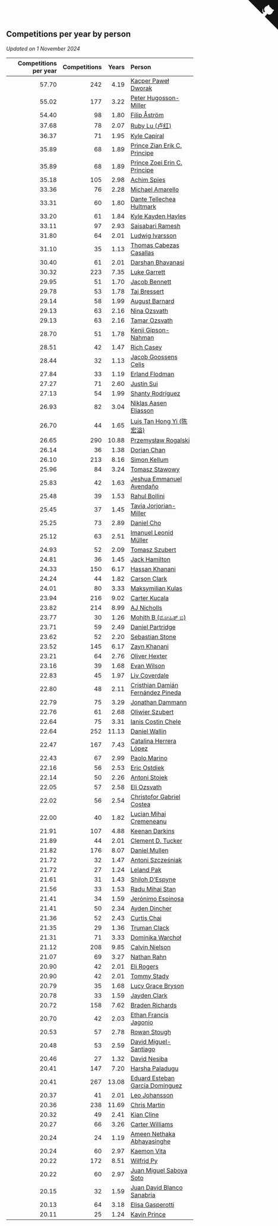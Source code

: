 ## Competitions per year by person

*Updated on  1 November 2024*

| Competitions per year | Competitions | Years | Person |
| ---: | ---: | ---: | :--- |
| 57.70 | 242 | 4.19 | [Kacper Paweł Dworak](https://www.worldcubeassociation.org/persons/2020DWOR01) |
| 55.02 | 177 | 3.22 | [Peter Hugosson-Miller](https://www.worldcubeassociation.org/persons/2021HUGO01) |
| 54.40 | 98 | 1.80 | [Filip Åström](https://www.worldcubeassociation.org/persons/2023ASTR01) |
| 37.68 | 78 | 2.07 | [Ruby Lu (卢红)](https://www.worldcubeassociation.org/persons/2022LURU01) |
| 36.37 | 71 | 1.95 | [Kyle Capiral](https://www.worldcubeassociation.org/persons/2022CAPI02) |
| 35.89 | 68 | 1.89 | [Prince Zian Erik C. Principe](https://www.worldcubeassociation.org/persons/2022PRIN08) |
| 35.89 | 68 | 1.89 | [Prince Zoei Erin C. Principe](https://www.worldcubeassociation.org/persons/2022PRIN09) |
| 35.18 | 105 | 2.98 | [Achim Spies](https://www.worldcubeassociation.org/persons/2021SPIE01) |
| 33.36 | 76 | 2.28 | [Michael Amarello](https://www.worldcubeassociation.org/persons/2022AMAR09) |
| 33.31 | 60 | 1.80 | [Dante Tellechea Hultmark](https://www.worldcubeassociation.org/persons/2023HULT01) |
| 33.20 | 61 | 1.84 | [Kyle Kayden Hayles](https://www.worldcubeassociation.org/persons/2022HAYL02) |
| 33.11 | 97 | 2.93 | [Saisabari Ramesh](https://www.worldcubeassociation.org/persons/2021RAME01) |
| 31.80 | 64 | 2.01 | [Ludwig Ivarsson](https://www.worldcubeassociation.org/persons/2022IVAR01) |
| 31.10 | 35 | 1.13 | [Thomas Cabezas Casallas](https://www.worldcubeassociation.org/persons/2023CASA08) |
| 30.40 | 61 | 2.01 | [Darshan Bhavanasi](https://www.worldcubeassociation.org/persons/2022BHAV01) |
| 30.32 | 223 | 7.35 | [Luke Garrett](https://www.worldcubeassociation.org/persons/2017GARR05) |
| 29.95 | 51 | 1.70 | [Jacob Bennett](https://www.worldcubeassociation.org/persons/2023BENN04) |
| 29.78 | 53 | 1.78 | [Taj Bressert](https://www.worldcubeassociation.org/persons/2023BRES01) |
| 29.14 | 58 | 1.99 | [August Barnard](https://www.worldcubeassociation.org/persons/2022BARN21) |
| 29.13 | 63 | 2.16 | [Nina Ozsvath](https://www.worldcubeassociation.org/persons/2022OZSV03) |
| 29.13 | 63 | 2.16 | [Tamar Ozsvath](https://www.worldcubeassociation.org/persons/2022OZSV04) |
| 28.70 | 51 | 1.78 | [Kenji Gipson-Nahman](https://www.worldcubeassociation.org/persons/2023GIPS01) |
| 28.51 | 42 | 1.47 | [Rich Casey](https://www.worldcubeassociation.org/persons/2023CASE06) |
| 28.44 | 32 | 1.13 | [Jacob Goossens Celis](https://www.worldcubeassociation.org/persons/2023CELI06) |
| 27.84 | 33 | 1.19 | [Erland Flodman](https://www.worldcubeassociation.org/persons/2023FLOD01) |
| 27.27 | 71 | 2.60 | [Justin Sui](https://www.worldcubeassociation.org/persons/2022SUIJ01) |
| 27.13 | 54 | 1.99 | [Shanty Rodríguez](https://www.worldcubeassociation.org/persons/2022CUBI01) |
| 26.93 | 82 | 3.04 | [Niklas Aasen Eliasson](https://www.worldcubeassociation.org/persons/2021ELIA01) |
| 26.70 | 44 | 1.65 | [Luis Tan Hong Yi (陈宏溢)](https://www.worldcubeassociation.org/persons/2023YILU01) |
| 26.65 | 290 | 10.88 | [Przemysław Rogalski](https://www.worldcubeassociation.org/persons/2013ROGA02) |
| 26.14 | 36 | 1.38 | [Dorian Chan](https://www.worldcubeassociation.org/persons/2023DORI01) |
| 26.10 | 213 | 8.16 | [Simon Kellum](https://www.worldcubeassociation.org/persons/2016KELL12) |
| 25.96 | 84 | 3.24 | [Tomasz Stawowy](https://www.worldcubeassociation.org/persons/2021STAW01) |
| 25.83 | 42 | 1.63 | [Jeshua Emmanuel Avendaño](https://www.worldcubeassociation.org/persons/2023AVEN01) |
| 25.48 | 39 | 1.53 | [Rahul Bollini](https://www.worldcubeassociation.org/persons/2023BOLL01) |
| 25.45 | 37 | 1.45 | [Tavia Jorjorian-Miller](https://www.worldcubeassociation.org/persons/2023JORJ01) |
| 25.25 | 73 | 2.89 | [Daniel Cho](https://www.worldcubeassociation.org/persons/2021CHOD01) |
| 25.12 | 63 | 2.51 | [Imanuel Leonid Müller](https://www.worldcubeassociation.org/persons/2022MULL02) |
| 24.93 | 52 | 2.09 | [Tomasz Szubert](https://www.worldcubeassociation.org/persons/2022SZUB02) |
| 24.81 | 36 | 1.45 | [Jack Hamilton](https://www.worldcubeassociation.org/persons/2023HAMI08) |
| 24.33 | 150 | 6.17 | [Hassan Khanani](https://www.worldcubeassociation.org/persons/2018KHAN26) |
| 24.24 | 44 | 1.82 | [Carson Clark](https://www.worldcubeassociation.org/persons/2023CLAR02) |
| 24.01 | 80 | 3.33 | [Maksymilian Kulas](https://www.worldcubeassociation.org/persons/2021KULA02) |
| 23.94 | 216 | 9.02 | [Carter Kucala](https://www.worldcubeassociation.org/persons/2015KUCA01) |
| 23.82 | 214 | 8.99 | [AJ Nicholls](https://www.worldcubeassociation.org/persons/2015NICH04) |
| 23.77 | 30 | 1.26 | [Mohith B (ಮೋಹಿತ್ ಬಿ)](https://www.worldcubeassociation.org/persons/2023BMOH01) |
| 23.71 | 59 | 2.49 | [Daniel Partridge](https://www.worldcubeassociation.org/persons/2022PART02) |
| 23.62 | 52 | 2.20 | [Sebastian Stone](https://www.worldcubeassociation.org/persons/2022STON09) |
| 23.52 | 145 | 6.17 | [Zayn Khanani](https://www.worldcubeassociation.org/persons/2018KHAN28) |
| 23.21 | 64 | 2.76 | [Oliver Hexter](https://www.worldcubeassociation.org/persons/2022HEXT01) |
| 23.16 | 39 | 1.68 | [Evan Wilson](https://www.worldcubeassociation.org/persons/2023WILS11) |
| 22.83 | 45 | 1.97 | [Liv Coverdale](https://www.worldcubeassociation.org/persons/2022COVE02) |
| 22.80 | 48 | 2.11 | [Cristhian Damián Fernández Pineda](https://www.worldcubeassociation.org/persons/2022PINE05) |
| 22.79 | 75 | 3.29 | [Jonathan Dammann](https://www.worldcubeassociation.org/persons/2021DAMM01) |
| 22.76 | 61 | 2.68 | [Oliwier Szubert](https://www.worldcubeassociation.org/persons/2022SZUB01) |
| 22.64 | 75 | 3.31 | [Ianis Costin Chele](https://www.worldcubeassociation.org/persons/2021CHEL01) |
| 22.64 | 252 | 11.13 | [Daniel Wallin](https://www.worldcubeassociation.org/persons/2013WALL03) |
| 22.47 | 167 | 7.43 | [Catalina Herrera López](https://www.worldcubeassociation.org/persons/2017LOPE31) |
| 22.43 | 67 | 2.99 | [Paolo Marino](https://www.worldcubeassociation.org/persons/2021MARI04) |
| 22.16 | 56 | 2.53 | [Eric Ostdiek](https://www.worldcubeassociation.org/persons/2022OSTD01) |
| 22.14 | 50 | 2.26 | [Antoni Stojek](https://www.worldcubeassociation.org/persons/2022STOJ03) |
| 22.05 | 57 | 2.58 | [Eli Ozsvath](https://www.worldcubeassociation.org/persons/2022OZSV01) |
| 22.02 | 56 | 2.54 | [Christofor Gabriel Costea](https://www.worldcubeassociation.org/persons/2022COST03) |
| 22.00 | 40 | 1.82 | [Lucian Mihai Cremeneanu](https://www.worldcubeassociation.org/persons/2023CREM01) |
| 21.91 | 107 | 4.88 | [Keenan Darkins](https://www.worldcubeassociation.org/persons/2019DARK02) |
| 21.89 | 44 | 2.01 | [Clement D. Tucker](https://www.worldcubeassociation.org/persons/2022TUCK09) |
| 21.82 | 176 | 8.07 | [Daniel Mullen](https://www.worldcubeassociation.org/persons/2016MULL04) |
| 21.72 | 32 | 1.47 | [Antoni Szcześniak](https://www.worldcubeassociation.org/persons/2023SZCZ04) |
| 21.72 | 27 | 1.24 | [Leland Pak](https://www.worldcubeassociation.org/persons/2023PAKL02) |
| 21.61 | 31 | 1.43 | [Shiloh D’Espyne](https://www.worldcubeassociation.org/persons/2023DESP01) |
| 21.56 | 33 | 1.53 | [Radu Mihai Stan](https://www.worldcubeassociation.org/persons/2023STAN09) |
| 21.41 | 34 | 1.59 | [Jerónimo Espinosa](https://www.worldcubeassociation.org/persons/2023ESPI07) |
| 21.41 | 50 | 2.34 | [Ayden Dincher](https://www.worldcubeassociation.org/persons/2022DINC01) |
| 21.36 | 52 | 2.43 | [Curtis Chai](https://www.worldcubeassociation.org/persons/2022CHAI02) |
| 21.35 | 29 | 1.36 | [Truman Clack](https://www.worldcubeassociation.org/persons/2023CLAC02) |
| 21.31 | 71 | 3.33 | [Dominika Warchoł](https://www.worldcubeassociation.org/persons/2021WARC01) |
| 21.12 | 208 | 9.85 | [Calvin Nielson](https://www.worldcubeassociation.org/persons/2014NIEL03) |
| 21.07 | 69 | 3.27 | [Nathan Rahn](https://www.worldcubeassociation.org/persons/2021RAHN01) |
| 20.90 | 42 | 2.01 | [Eli Rogers](https://www.worldcubeassociation.org/persons/2022ROGE05) |
| 20.90 | 42 | 2.01 | [Tommy Stady](https://www.worldcubeassociation.org/persons/2022STAD01) |
| 20.79 | 35 | 1.68 | [Lucy Grace Bryson](https://www.worldcubeassociation.org/persons/2023BRYS01) |
| 20.78 | 33 | 1.59 | [Jayden Clark](https://www.worldcubeassociation.org/persons/2023CLAR13) |
| 20.72 | 158 | 7.62 | [Braden Richards](https://www.worldcubeassociation.org/persons/2017RICH02) |
| 20.70 | 42 | 2.03 | [Ethan Francis Jagonio](https://www.worldcubeassociation.org/persons/2022JAGO03) |
| 20.53 | 57 | 2.78 | [Rowan Stough](https://www.worldcubeassociation.org/persons/2022STOU01) |
| 20.48 | 53 | 2.59 | [David Miguel-Santiago](https://www.worldcubeassociation.org/persons/2022MIGU02) |
| 20.46 | 27 | 1.32 | [David Nesiba](https://www.worldcubeassociation.org/persons/2023NESI01) |
| 20.41 | 147 | 7.20 | [Harsha Paladugu](https://www.worldcubeassociation.org/persons/2017PALA08) |
| 20.41 | 267 | 13.08 | [Eduard Esteban García Domínguez](https://www.worldcubeassociation.org/persons/2011EDUA01) |
| 20.37 | 41 | 2.01 | [Leo Johansson](https://www.worldcubeassociation.org/persons/2022JOHA08) |
| 20.36 | 238 | 11.69 | [Chris Martin](https://www.worldcubeassociation.org/persons/2013MART03) |
| 20.32 | 49 | 2.41 | [Kian Cline](https://www.worldcubeassociation.org/persons/2022CLIN01) |
| 20.27 | 66 | 3.26 | [Carter Williams](https://www.worldcubeassociation.org/persons/2021WILL06) |
| 20.24 | 24 | 1.19 | [Ameen Nethaka Abhayasinghe](https://www.worldcubeassociation.org/persons/2023ABHA02) |
| 20.24 | 60 | 2.97 | [Kaemon Vita](https://www.worldcubeassociation.org/persons/2021VITA01) |
| 20.22 | 172 | 8.51 | [Wilfrid Py](https://www.worldcubeassociation.org/persons/2016PYWI01) |
| 20.22 | 60 | 2.97 | [Juan Miguel Saboya Soto](https://www.worldcubeassociation.org/persons/2021SOTO01) |
| 20.15 | 32 | 1.59 | [Juan David Blanco Sanabria](https://www.worldcubeassociation.org/persons/2023SANA04) |
| 20.13 | 64 | 3.18 | [Elisa Gasperotti](https://www.worldcubeassociation.org/persons/2021GASP01) |
| 20.11 | 25 | 1.24 | [Kavin Prince](https://www.worldcubeassociation.org/persons/2023PRIN02) |


<a href="https://github.com/jonatanklosko/wca_statistics" class="github-corner" aria-label="View source on Github"><svg width="80" height="80" viewBox="0 0 250 250" style="fill:#151513; color:#fff; position: absolute; top: 0; border: 0; right: 0;" aria-hidden="true"><path d="M0,0 L115,115 L130,115 L142,142 L250,250 L250,0 Z"></path><path d="M128.3,109.0 C113.8,99.7 119.0,89.6 119.0,89.6 C122.0,82.7 120.5,78.6 120.5,78.6 C119.2,72.0 123.4,76.3 123.4,76.3 C127.3,80.9 125.5,87.3 125.5,87.3 C122.9,97.6 130.6,101.9 134.4,103.2" fill="currentColor" style="transform-origin: 130px 106px;" class="octo-arm"></path><path d="M115.0,115.0 C114.9,115.1 118.7,116.5 119.8,115.4 L133.7,101.6 C136.9,99.2 139.9,98.4 142.2,98.6 C133.8,88.0 127.5,74.4 143.8,58.0 C148.5,53.4 154.0,51.2 159.7,51.0 C160.3,49.4 163.2,43.6 171.4,40.1 C171.4,40.1 176.1,42.5 178.8,56.2 C183.1,58.6 187.2,61.8 190.9,65.4 C194.5,69.0 197.7,73.2 200.1,77.6 C213.8,80.2 216.3,84.9 216.3,84.9 C212.7,93.1 206.9,96.0 205.4,96.6 C205.1,102.4 203.0,107.8 198.3,112.5 C181.9,128.9 168.3,122.5 157.7,114.1 C157.9,116.9 156.7,120.9 152.7,124.9 L141.0,136.5 C139.8,137.7 141.6,141.9 141.8,141.8 Z" fill="currentColor" class="octo-body"></path></svg></a><style>.github-corner:hover .octo-arm{animation:octocat-wave 560ms ease-in-out}@keyframes octocat-wave{0%,100%{transform:rotate(0)}20%,60%{transform:rotate(-25deg)}40%,80%{transform:rotate(10deg)}}@media (max-width:500px){.github-corner:hover .octo-arm{animation:none}.github-corner .octo-arm{animation:octocat-wave 560ms ease-in-out}}</style>
